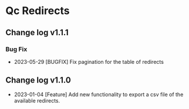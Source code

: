 # Qc Redirects

## Change log v1.1.1
### Bug Fix
- 2023-05-29 [BUGFIX]  Fix pagination for the table of redirects

## Change log v1.1.0
- 2023-01-04 [Feature] Add new functionality to export a csv file of the available redirects.    
